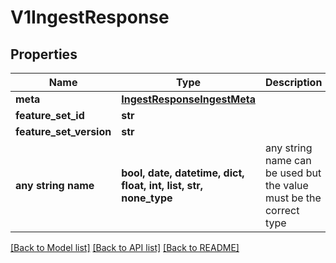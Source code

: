# V1IngestResponse


## Properties
Name | Type | Description | Notes
------------ | ------------- | ------------- | -------------
**meta** | [**IngestResponseIngestMeta**](IngestResponseIngestMeta.md) |  | [optional] 
**feature_set_id** | **str** |  | [optional] 
**feature_set_version** | **str** |  | [optional] 
**any string name** | **bool, date, datetime, dict, float, int, list, str, none_type** | any string name can be used but the value must be the correct type | [optional]

[[Back to Model list]](../README.md#documentation-for-models) [[Back to API list]](../README.md#documentation-for-api-endpoints) [[Back to README]](../README.md)


